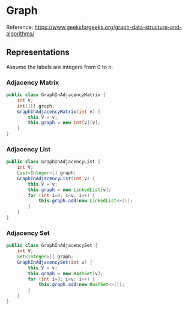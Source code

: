 # Graph

Reference: https://www.geeksforgeeks.org/graph-data-structure-and-algorithms/

## Representations

Assume the labels are integers from 0 to n.


### Adjacency Matrix

```java
public class GraphInAdjacencyMatrix {
    int V;
    int[][] graph;
    GraphInAdjacencyMatrix(int v) {
        this.V = v;
        this.graph = new int[v][v];
    }
}
```


### Adjacency List

```java
public class GraphInAdjacencyList {
    int V;
    List<Integer>[] graph;
    GraphInAdjacencyList(int v) {
        this.V = v;
        this.graph = new LinkedList[v];
        for (int i=0; i<v; i++) {
            this.graph.add(new LinkedList<>());
        }
    }
}
```


### Adjacency Set

```java
public class GraphInAdjacencySet {
    int V;
    Set<Integer>[] graph;
    GraphInAdjacencySet(int v) {
        this.V = v;
        this.graph = new HashSet[v];
        for (int i=0; i<v; i++) {
            this.graph.add(new HashSet<>());
        }
    }
}
```



